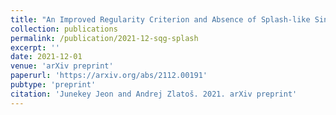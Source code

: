 ```yaml
---
title: "An Improved Regularity Criterion and Absence of Splash-like Singularities for g-SQG Patches"
collection: publications
permalink: /publication/2021-12-sqg-splash
excerpt: ''
date: 2021-12-01
venue: 'arXiv preprint'
paperurl: 'https://arxiv.org/abs/2112.00191'
pubtype: 'preprint'
citation: 'Junekey Jeon and Andrej Zlatoš. 2021. arXiv preprint'
---
```

